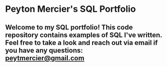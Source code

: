 # Peyton Mercier's SQL Portfolio

## Welcome to my SQL portfolio! This code repository contains examples of SQL I've written. Feel free to take a look and reach out via email if you have any questions: peytmercier@gmail.com
